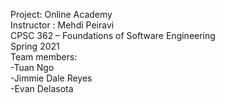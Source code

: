 Project: Online Academy <br />
Instructor : Mehdi Peiravi <br />
CPSC 362 – Foundations of Software Engineering <br />
Spring 2021 <br />
Team members: <br />
-Tuan Ngo <br />
-Jimmie Dale Reyes <br />
-Evan Delasota <br />

